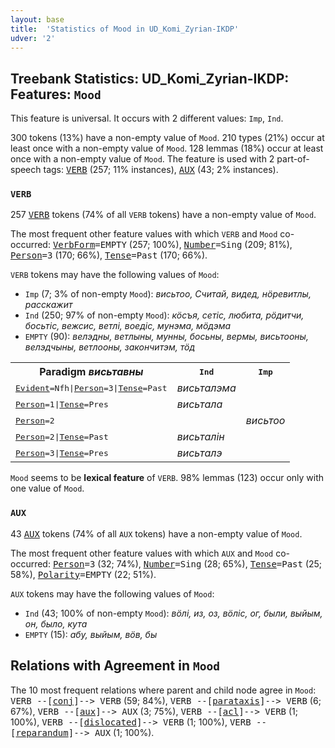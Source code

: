 ```yaml
---
layout: base
title:  'Statistics of Mood in UD_Komi_Zyrian-IKDP'
udver: '2'
---
```


## Treebank Statistics: UD_Komi_Zyrian-IKDP: Features: `Mood`

This feature is universal.
It occurs with 2 different values: `Imp`, `Ind`.

300 tokens (13%) have a non-empty value of `Mood`.
210 types (21%) occur at least once with a non-empty value of `Mood`.
128 lemmas (18%) occur at least once with a non-empty value of `Mood`.
The feature is used with 2 part-of-speech tags: <tt><a href="kpv_ikdp-pos-VERB.html">VERB</a></tt> (257; 11% instances), <tt><a href="kpv_ikdp-pos-AUX.html">AUX</a></tt> (43; 2% instances).

### `VERB`

257 <tt><a href="kpv_ikdp-pos-VERB.html">VERB</a></tt> tokens (74% of all `VERB` tokens) have a non-empty value of `Mood`.

The most frequent other feature values with which `VERB` and `Mood` co-occurred: <tt><a href="kpv_ikdp-feat-VerbForm.html">VerbForm</a></tt><tt>=EMPTY</tt> (257; 100%), <tt><a href="kpv_ikdp-feat-Number.html">Number</a></tt><tt>=Sing</tt> (209; 81%), <tt><a href="kpv_ikdp-feat-Person.html">Person</a></tt><tt>=3</tt> (170; 66%), <tt><a href="kpv_ikdp-feat-Tense.html">Tense</a></tt><tt>=Past</tt> (170; 66%).

`VERB` tokens may have the following values of `Mood`:

* `Imp` (7; 3% of non-empty `Mood`): <em>висьтоо, Считай, видед, нӧревитлы, расскажит</em>
* `Ind` (250; 97% of non-empty `Mood`): <em>кӧсъя, сетіс, любита, рӧдитчи, босьтіс, вежсис, ветлі, воедіс, мунэма, мӧдэма</em>
* `EMPTY` (90): <em>велэдны, ветлыны, мунны, босьны, вермы, висьтооны, велэдчыны, ветлооны, закончитэм, тӧд</em>

<table>
  <tr><th>Paradigm <i>висьтавны</i></th><th><tt>Ind</tt></th><th><tt>Imp</tt></th></tr>
  <tr><td><tt><tt><a href="kpv_ikdp-feat-Evident.html">Evident</a></tt><tt>=Nfh</tt>|<tt><a href="kpv_ikdp-feat-Person.html">Person</a></tt><tt>=3</tt>|<tt><a href="kpv_ikdp-feat-Tense.html">Tense</a></tt><tt>=Past</tt></tt></td><td><em>висьталэма</em></td><td></td></tr>
  <tr><td><tt><tt><a href="kpv_ikdp-feat-Person.html">Person</a></tt><tt>=1</tt>|<tt><a href="kpv_ikdp-feat-Tense.html">Tense</a></tt><tt>=Pres</tt></tt></td><td><em>висьтала</em></td><td></td></tr>
  <tr><td><tt><tt><a href="kpv_ikdp-feat-Person.html">Person</a></tt><tt>=2</tt></tt></td><td></td><td><em>висьтоо</em></td></tr>
  <tr><td><tt><tt><a href="kpv_ikdp-feat-Person.html">Person</a></tt><tt>=2</tt>|<tt><a href="kpv_ikdp-feat-Tense.html">Tense</a></tt><tt>=Past</tt></tt></td><td><em>висьталін</em></td><td></td></tr>
  <tr><td><tt><tt><a href="kpv_ikdp-feat-Person.html">Person</a></tt><tt>=3</tt>|<tt><a href="kpv_ikdp-feat-Tense.html">Tense</a></tt><tt>=Pres</tt></tt></td><td><em>висьталэ</em></td><td></td></tr>
</table>

`Mood` seems to be **lexical feature** of `VERB`. 98% lemmas (123) occur only with one value of `Mood`.

### `AUX`

43 <tt><a href="kpv_ikdp-pos-AUX.html">AUX</a></tt> tokens (74% of all `AUX` tokens) have a non-empty value of `Mood`.

The most frequent other feature values with which `AUX` and `Mood` co-occurred: <tt><a href="kpv_ikdp-feat-Person.html">Person</a></tt><tt>=3</tt> (32; 74%), <tt><a href="kpv_ikdp-feat-Number.html">Number</a></tt><tt>=Sing</tt> (28; 65%), <tt><a href="kpv_ikdp-feat-Tense.html">Tense</a></tt><tt>=Past</tt> (25; 58%), <tt><a href="kpv_ikdp-feat-Polarity.html">Polarity</a></tt><tt>=EMPTY</tt> (22; 51%).

`AUX` tokens may have the following values of `Mood`:

* `Ind` (43; 100% of non-empty `Mood`): <em>вӧлі, из, оз, вӧліс, ог, были, выйым, он, было, кута</em>
* `EMPTY` (15): <em>абу, выйым, вӧв, бы</em>

## Relations with Agreement in `Mood`

The 10 most frequent relations where parent and child node agree in `Mood`:
<tt>VERB --[<tt><a href="kpv_ikdp-dep-conj.html">conj</a></tt>]--> VERB</tt> (59; 84%),
<tt>VERB --[<tt><a href="kpv_ikdp-dep-parataxis.html">parataxis</a></tt>]--> VERB</tt> (6; 67%),
<tt>VERB --[<tt><a href="kpv_ikdp-dep-aux.html">aux</a></tt>]--> AUX</tt> (3; 75%),
<tt>VERB --[<tt><a href="kpv_ikdp-dep-acl.html">acl</a></tt>]--> VERB</tt> (1; 100%),
<tt>VERB --[<tt><a href="kpv_ikdp-dep-dislocated.html">dislocated</a></tt>]--> VERB</tt> (1; 100%),
<tt>VERB --[<tt><a href="kpv_ikdp-dep-reparandum.html">reparandum</a></tt>]--> AUX</tt> (1; 100%).


